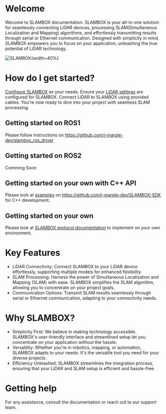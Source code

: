 # Welcome
Wecome to SLAMBOX documentation. SLAMBOX is your all-in-one solution for seamlessly connecting LiDAR devices, processing SLAM(Simultaneous Localization and Mapping) algorithms, and effortlessly transmitting results through serial or Ethernet communication. Designed with simplicity in mind, SLAMBOX empowers you to focus on your application, unleashing the true potential of LiDAR technology.

![SLAMBOX](sbox_board_rev2.png){width=40%}

# How do I get started?

[Configure SLAMBOX](SLAMBOXSetting.html) as your needs.
Ensure your [LiDAR settings](LiDARSetting.html) are configured for SLAMBOX.
Connect LiDAR to SLAMBOX using provided cables.
You're now ready to dive into your project with seamless SLAM processing.

## Getting started on ROS1
Please follow instructions on https://github.com/j-marple-dev/slambox_ros_driver

## Getting started on ROS2
Comming Soon

## Getting started on your own with C++ API
Please look at [examples](https://github.com/j-marple-dev/SLAMBOX-SDK/tree/main/examples) on https://github.com/j-marple-dev/SLAMBOX-SDK for C++ development.

## Getting started on your own
Please look at [SLAMBOX protocol documentation](SLAMBOX_Protocol_v0.1.0_R2.pdf) to implement on your own environment.


# Key Features

* LiDAR Connectivity: Connect SLAMBOX to your LiDAR device effortlessly, supporting multiple models for enhanced flexibility.
* SLAM Processing: Harness the power of Simultaneous Localization and Mapping (SLAM) with ease. SLAMBOX simplifies the SLAM algorithm, allowing you to concentrate on your project goals.
* Communication Options: Transmit SLAM results seamlessly through serial or Ethernet communication, adapting to your connectivity needs.

# Why SLAMBOX?

* Simplicity First: We believe in making technology accessible. SLAMBOX's user-friendly interface and streamlined setup let you concentrate on your application without the hassle.
* Versatility: Whether you're in robotics, mapping, or automation, SLAMBOX adapts to your needs. It's the versatile tool you need for your diverse projects.
* Efficiency Unleashed: SLAMBOX streamlines the integration process, ensuring that your LiDAR and SLAM setup is efficient and hassle-free.


# Getting help
For any assistance, consult the documentation or reach out to our support team.

